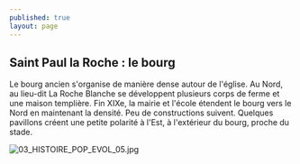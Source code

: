 ```yaml
---
published: true
layout: page
---
```

## Saint Paul la Roche : le bourg

Le bourg ancien s'organise de manière dense autour de l'église. Au Nord, au lieu-dit La Roche Blanche se développent plusieurs corps de ferme et une maison templière. Fin XIXe, la mairie et l'école étendent le bourg vers le Nord en maintenant la densité. Peu de constructions suivent. Quelques pavillons créent une petite polarité à l'Est, à l'extérieur du bourg, proche du stade.

![03_HISTOIRE_POP_EVOL_05.jpg]({{site.baseurl}}/data/images/3/histoire/03_HISTOIRE_POP_EVOL_05.jpg)
